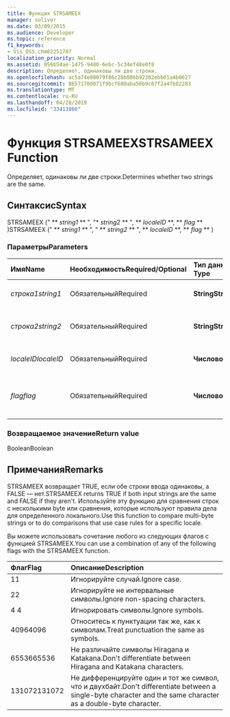 ```yaml
---
title: Функция STRSAMEEX
manager: soliver
ms.date: 03/09/2015
ms.audience: Developer
ms.topic: reference
f1_keywords:
- Vis_DSS.chm82251787
localization_priority: Normal
ms.assetid: 056b54ae-1475-9480-6ebc-5c34ef48e0f8
description: Определяет, одинаковы ли две строки.
ms.openlocfilehash: ac5a74e08079f86c28b086b92302ebb01a4b0627
ms.sourcegitcommit: 8657170d071f9bcf680aba50b9c07f2a4fb82283
ms.translationtype: MT
ms.contentlocale: ru-RU
ms.lasthandoff: 04/28/2019
ms.locfileid: "33413866"
---
```

# <a name="strsameex-function"></a><span data-ttu-id="8ec0e-103">Функция STRSAMEEX</span><span class="sxs-lookup"><span data-stu-id="8ec0e-103">STRSAMEEX Function</span></span>

<span data-ttu-id="8ec0e-104">Определяет, одинаковы ли две строки.</span><span class="sxs-lookup"><span data-stu-id="8ec0e-104">Determines whether two strings are the same.</span></span>
  
## <a name="syntax"></a><span data-ttu-id="8ec0e-105">Синтаксис</span><span class="sxs-lookup"><span data-stu-id="8ec0e-105">Syntax</span></span>

<span data-ttu-id="8ec0e-106">STRSAMEEX (" \*\* *string1* \*\* ", "\* *string2* \*\* ", \*\* *localeID* \*\*, \*\* *flag* \*\* )</span><span class="sxs-lookup"><span data-stu-id="8ec0e-106">STRSAMEEX (" \*\* *string1* \*\* ", " \*\* *string2* \*\* ", \*\* *localeID* \*\*, \*\* *flag* \*\* )</span></span> 
  
### <a name="parameters"></a><span data-ttu-id="8ec0e-107">Параметры</span><span class="sxs-lookup"><span data-stu-id="8ec0e-107">Parameters</span></span>

|<span data-ttu-id="8ec0e-108">**Имя**</span><span class="sxs-lookup"><span data-stu-id="8ec0e-108">**Name**</span></span>|<span data-ttu-id="8ec0e-109">**Необходимость**</span><span class="sxs-lookup"><span data-stu-id="8ec0e-109">**Required/Optional**</span></span>|<span data-ttu-id="8ec0e-110">**Тип данных**</span><span class="sxs-lookup"><span data-stu-id="8ec0e-110">**Data Type**</span></span>|<span data-ttu-id="8ec0e-111">**Описание**</span><span class="sxs-lookup"><span data-stu-id="8ec0e-111">**Description**</span></span>|
|:-----|:-----|:-----|:-----|
| <span data-ttu-id="8ec0e-112">_строка1_</span><span class="sxs-lookup"><span data-stu-id="8ec0e-112">_string1_</span></span> <br/> |<span data-ttu-id="8ec0e-113">Обязательный</span><span class="sxs-lookup"><span data-stu-id="8ec0e-113">Required</span></span>  <br/> |<span data-ttu-id="8ec0e-114">**String**</span><span class="sxs-lookup"><span data-stu-id="8ec0e-114">**String**</span></span> <br/> |<span data-ttu-id="8ec0e-115">Первая строка для сравнения.</span><span class="sxs-lookup"><span data-stu-id="8ec0e-115">The first string to compare.</span></span>  <br/> |
| <span data-ttu-id="8ec0e-116">_строка2_</span><span class="sxs-lookup"><span data-stu-id="8ec0e-116">_string2_</span></span> <br/> |<span data-ttu-id="8ec0e-117">Обязательный</span><span class="sxs-lookup"><span data-stu-id="8ec0e-117">Required</span></span>  <br/> |<span data-ttu-id="8ec0e-118">**String**</span><span class="sxs-lookup"><span data-stu-id="8ec0e-118">**String**</span></span> <br/> | <span data-ttu-id="8ec0e-119">Вторая строка для сравнения.</span><span class="sxs-lookup"><span data-stu-id="8ec0e-119">The second string to compare.</span></span>  <br/> |
| <span data-ttu-id="8ec0e-120">_localeID_</span><span class="sxs-lookup"><span data-stu-id="8ec0e-120">_localeID_</span></span> <br/> |<span data-ttu-id="8ec0e-121">Обязательный</span><span class="sxs-lookup"><span data-stu-id="8ec0e-121">Required</span></span>  <br/> |<span data-ttu-id="8ec0e-122">**Числовой**</span><span class="sxs-lookup"><span data-stu-id="8ec0e-122">**Numeric**</span></span> <br/> |<span data-ttu-id="8ec0e-123">Код кода локального кода.</span><span class="sxs-lookup"><span data-stu-id="8ec0e-123">The locale ID code.</span></span>  <br/> |
| <span data-ttu-id="8ec0e-124">_flag_</span><span class="sxs-lookup"><span data-stu-id="8ec0e-124">_flag_</span></span> <br/> |<span data-ttu-id="8ec0e-125">Обязательный</span><span class="sxs-lookup"><span data-stu-id="8ec0e-125">Required</span></span>  <br/> |<span data-ttu-id="8ec0e-126">**Числовой**</span><span class="sxs-lookup"><span data-stu-id="8ec0e-126">**Numeric**</span></span> <br/> | <span data-ttu-id="8ec0e-127">Немного, который указывает тип сравнения.</span><span class="sxs-lookup"><span data-stu-id="8ec0e-127">A bit that specifies the type of comparison.</span></span>  <br/> |
   
### <a name="return-value"></a><span data-ttu-id="8ec0e-128">Возвращаемое значение</span><span class="sxs-lookup"><span data-stu-id="8ec0e-128">Return value</span></span>

<span data-ttu-id="8ec0e-129">Boolean</span><span class="sxs-lookup"><span data-stu-id="8ec0e-129">Boolean</span></span>
  
## <a name="remarks"></a><span data-ttu-id="8ec0e-130">Примечания</span><span class="sxs-lookup"><span data-stu-id="8ec0e-130">Remarks</span></span>

<span data-ttu-id="8ec0e-131">STRSAMEEX возвращает TRUE, если обе строки ввода одинаковы, а FALSE — нет.</span><span class="sxs-lookup"><span data-stu-id="8ec0e-131">STRSAMEEX returns TRUE if both input strings are the same and FALSE if they aren't.</span></span> <span data-ttu-id="8ec0e-132">Используйте эту функцию для сравнения строк с несколькими byte или сравнения, которые используют правила дела для определенного локального.</span><span class="sxs-lookup"><span data-stu-id="8ec0e-132">Use this function to compare multi-byte strings or to do comparisons that use case rules for a specific locale.</span></span>
  
<span data-ttu-id="8ec0e-133">Вы можете использовать сочетание любого из следующих флагов с функцией STRSAMEEX.</span><span class="sxs-lookup"><span data-stu-id="8ec0e-133">You can use a combination of any of the following flags with the STRSAMEEX function.</span></span>
  
|<span data-ttu-id="8ec0e-134">**Флаг**</span><span class="sxs-lookup"><span data-stu-id="8ec0e-134">**Flag**</span></span>|<span data-ttu-id="8ec0e-135">**Описание**</span><span class="sxs-lookup"><span data-stu-id="8ec0e-135">**Description**</span></span>|
|:-----|:-----|
|<span data-ttu-id="8ec0e-136">1</span><span class="sxs-lookup"><span data-stu-id="8ec0e-136">1</span></span>  <br/> |<span data-ttu-id="8ec0e-137">Игнорируйте случай.</span><span class="sxs-lookup"><span data-stu-id="8ec0e-137">Ignore case.</span></span>  <br/> |
|<span data-ttu-id="8ec0e-138">2</span><span class="sxs-lookup"><span data-stu-id="8ec0e-138">2</span></span>  <br/> |<span data-ttu-id="8ec0e-139">Игнорируйте не интервальные символы.</span><span class="sxs-lookup"><span data-stu-id="8ec0e-139">Ignore non-spacing characters.</span></span>  <br/> |
|<span data-ttu-id="8ec0e-140">4 </span><span class="sxs-lookup"><span data-stu-id="8ec0e-140">4</span></span>  <br/> |<span data-ttu-id="8ec0e-141">Игнорировать символы.</span><span class="sxs-lookup"><span data-stu-id="8ec0e-141">Ignore symbols.</span></span>  <br/> |
|<span data-ttu-id="8ec0e-142">4096</span><span class="sxs-lookup"><span data-stu-id="8ec0e-142">4096</span></span>  <br/> |<span data-ttu-id="8ec0e-143">Относитесь к пунктуации так же, как к символам.</span><span class="sxs-lookup"><span data-stu-id="8ec0e-143">Treat punctuation the same as symbols.</span></span>  <br/> |
|<span data-ttu-id="8ec0e-144">65536</span><span class="sxs-lookup"><span data-stu-id="8ec0e-144">65536</span></span>  <br/> |<span data-ttu-id="8ec0e-145">Не различайте символы Hiragana и Katakana.</span><span class="sxs-lookup"><span data-stu-id="8ec0e-145">Don't differentiate between Hiragana and Katakana characters.</span></span>  <br/> |
|<span data-ttu-id="8ec0e-146">131072</span><span class="sxs-lookup"><span data-stu-id="8ec0e-146">131072</span></span>  <br/> |<span data-ttu-id="8ec0e-147">Не дифференцируйте один и тот же символ, что и двухбайт.</span><span class="sxs-lookup"><span data-stu-id="8ec0e-147">Don't differentiate between a single-byte character and the same character as a double-byte character.</span></span>  <br/> |
   

